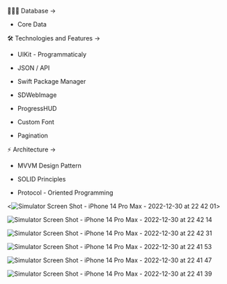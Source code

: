 👨🏻‍💻 Database ->

* Core Data 

🛠 Technologies and Features ->

* UIKit - Programmaticaly

* JSON / API

* Swift Package Manager

* SDWebImage

* ProgressHUD

* Custom Font

* Pagination

⚡️ Architecture ->

* MVVM Design Pattern

* SOLID Principles

* Protocol - Oriented Programming



<![Simulator Screen Shot - iPhone 14 Pro Max - 2022-12-30 at 22 42 01](https://user-images.githubusercontent.com/103386486/210107870-eb8603e5-240f-407f-900b-da7954cbebe3.png)>


![Simulator Screen Shot - iPhone 14 Pro Max - 2022-12-30 at 22 42 14](https://user-images.githubusercontent.com/103386486/210107898-8b3d7d20-ebb0-4f76-9086-b543bcff70b5.png)


![Simulator Screen Shot - iPhone 14 Pro Max - 2022-12-30 at 22 42 31](https://user-images.githubusercontent.com/103386486/210107909-3673ed8e-c6a2-4afd-9482-787a774071a3.png)


![Simulator Screen Shot - iPhone 14 Pro Max - 2022-12-30 at 22 41 53](https://user-images.githubusercontent.com/103386486/210107921-294a4ebe-87a7-4e52-915e-6235e2c5da57.png)


![Simulator Screen Shot - iPhone 14 Pro Max - 2022-12-30 at 22 41 47](https://user-images.githubusercontent.com/103386486/210107928-670cf3de-ec5d-4ba0-af5b-ce2e3a6913de.png)


![Simulator Screen Shot - iPhone 14 Pro Max - 2022-12-30 at 22 41 39](https://user-images.githubusercontent.com/103386486/210107949-7a073de8-7ff5-495f-af8b-0bcda1f57e37.png)
